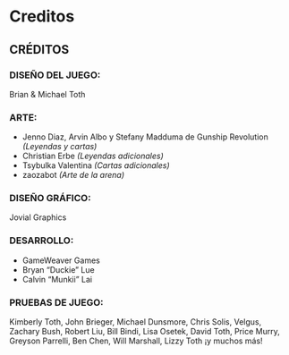 # Creditos

## CRÉDITOS

### DISEÑO DEL JUEGO:

Brian & Michael Toth

### ARTE:

* Jenno Diaz, Arvin Albo y Stefany Madduma de Gunship Revolution _(Leyendas y cartas)_
* Christian Erbe _(Leyendas adicionales)_
* Tsybulka Valentina _(Cartas adicionales)_
* zaozabot _(Arte de la arena)_

### DISEÑO GRÁFICO:

Jovial Graphics

### DESARROLLO:

* GameWeaver Games
* Bryan “Duckie” Lue
* Calvin “Munkii” Lai

### PRUEBAS DE JUEGO:

Kimberly Toth, John Brieger, Michael Dunsmore, Chris Solis, Velgus, Zachary Bush, Robert Liu, Bill Bindi, Lisa Osetek, David Toth, Price Murry, Greyson Parrelli, Ben Chen, Will Marshall, Lizzy Toth ¡y muchos más!

